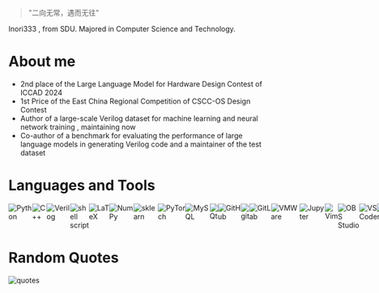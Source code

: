 > "二向无常，遇而无往"

Inori333 , from SDU. Majored in Computer Science and Technology.
# About me
- 2nd place of the Large Language Model for Hardware Design Contest of ICCAD 2024
- 1st Price of the East China Regional Competition of CSCC-OS Design Contest
- Author of a large-scale Verilog dataset for machine learning and neural network training , maintaining now
- Co-author of a benchmark for evaluating the performance of large language models in generating Verilog code and a maintainer of the test dataset
# Languages and Tools
<div style="display: flex;">
<img alt="Python" src="https://img.shields.io/badge/-Python-ffbc03?&logo=Python&style=for-the-badge" />
<img alt="C++" src="https://img.shields.io/badge/-C++-00599C?&logo=c%2b%2b&style=for-the-badge" />
<img alt="Verilog" src="https://img.shields.io/badge/verilog-EE3626?style=for-the-badge">
<img alt="shell script" src="https://img.shields.io/badge/shell_script-%23121011.svg?style=for-the-badge&logo=gnu-bash&logoColor=white">
<img alt="LaTeX" src="https://img.shields.io/badge/latex-%23008080.svg?style=for-the-badge&logo=latex&logoColor=white">
<img alt="NumPy" src="https://img.shields.io/badge/numpy-%23013243.svg?&style=for-the-badge&logo=numpy&logoColor=white">
<img alt="sklearn" src="https://img.shields.io/badge/scikit_learn-F7931E?style=for-the-badge&logo=scikit-learn&logoColor=white">
<img alt="PyTorch" src="https://img.shields.io/badge/PyTorch-%23EE4C2C.svg?&style=for-the-badge&logo=PyTorch&logoColor=white">
<img alt="MySQL" src="https://img.shields.io/badge/MySQL-005C84?style=for-the-badge&logo=mysql&logoColor=white">
<img alt="Qt" src="https://img.shields.io/badge/-Qt-96E466?&logo=Qt&style=for-the-badge&logoColor=41CD52" />
<img alt="GitHub" src="https://img.shields.io/badge/github-%23121011.svg?style=for-the-badge&logo=github&logoColor=white" />
<img alt="git" src="https://img.shields.io/badge/-Git-F05032?&style=for-the-badge&logo=git&logoColor=white" />
<img alt="GitLab" src="https://img.shields.io/badge/gitlab-%23181717.svg?style=for-the-badge&logo=gitlab&logoColor=orange">
<img alt="VMWare" src="https://img.shields.io/badge/-VMWare-F38B00?&logo=VMWare&logoColor=607078&style=for-the-badge" />
<img alt="Jupyter" src="https://img.shields.io/badge/jupyter-%23FA0F00.svg?style=for-the-badge&logo=jupyter&logoColor=white">
<img alt="Vim" src="https://img.shields.io/badge/-Vim-019833?&logo=Vim&style=for-the-badge" />
<img alt="OBS Studio" src="https://img.shields.io/badge/obs%20studio-%23181717.svg?style=for-the-badge&logo=obsstudio&logoColor=white">
<img alt="VS Code" src="https://img.shields.io/static/v1?style=for-the-badge&message=VS+Code&color=007ACC&logo=Visual+Studio+Code&logoColor=FFFFFF&label=">
<img alt="PyCharm" src="https://img.shields.io/badge/pycharm-143?style=for-the-badge&logo=pycharm&logoColor=black&color=black&labelColor=green">
<img alt="Keil" src="https://img.shields.io/badge/-Keil-598373?&logo=Arm%20Keil&logoColor=394049&style=for-the-badge" />
<img alt="Anaconda" src="https://img.shields.io/badge/-Anaconda-67B042?&style=for-the-badge&logo=Anaconda&logoColor=white">
<img alt="Docker" src="https://img.shields.io/badge/-Docker-46a2f1?&style=for-the-badge&logo=docker&logoColor=white" />
<img alt="Linux" src="https://img.shields.io/badge/Linux-FCC624?style=for-the-badge&logo=linux&logoColor=black">
<img alt="Ubuntu" src="https://img.shields.io/badge/Ubuntu-E95420?style=for-the-badge&logo=ubuntu&logoColor=white">
<img alt="SteamOS" src="https://img.shields.io/badge/SteamOS-32667F?style=for-the-badge&logo=steamdeck&logoColor=1A9FFF">
<img alt="Android" src="https://img.shields.io/badge/Android-3DDC84?style=for-the-badge&logo=android&logoColor=white">
<img alt="Windows" src="https://img.shields.io/badge/Windows-0078D6?style=for-the-badge&logo=windows&logoColor=white">
<img alt="Windows Terminal" src="https://img.shields.io/badge/windows%20terminal-4D4D4D?style=for-the-badge&logo=windows%20terminal&logoColor=white">
</div>

# Random Quotes
<img alt="quotes" src="https://quotes-github-readme.vercel.app/api?type=horizontal&theme=radical">
